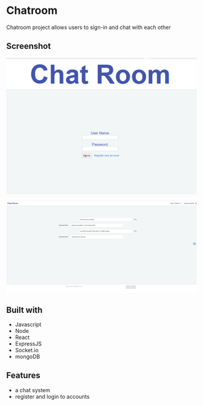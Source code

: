 # Chatroom
Chatroom project allows users to sign-in and chat with each other

## Screenshot
![alt text](client/src/assets/Screenshot%20(58).png)

![alt text](client/src/assets/Screenshot%20(60).png)

## Built with
* Javascript
* Node
* React
* ExpressJS
* Socket.io
* mongoDB


## Features
* a chat system
* register and login to accounts